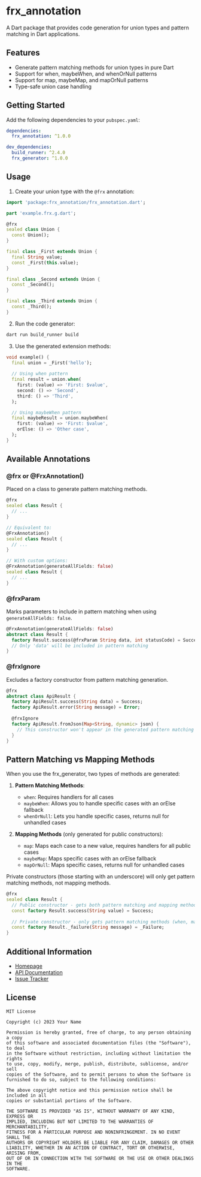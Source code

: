 # frx_annotation

A Dart package that provides code generation for union types and pattern matching in Dart applications.

## Features

- Generate pattern matching methods for union types in pure Dart
- Support for when, maybeWhen, and whenOrNull patterns
- Support for map, maybeMap, and mapOrNull patterns
- Type-safe union case handling

## Getting Started

Add the following dependencies to your `pubspec.yaml`:

```yaml
dependencies:
  frx_annotation: ^1.0.0

dev_dependencies:
  build_runner: ^2.4.0
  frx_generator: ^1.0.0
```

## Usage

1. Create your union type with the `@frx` annotation:

```dart
import 'package:frx_annotation/frx_annotation.dart';

part 'example.frx.g.dart';

@frx
sealed class Union {
  const Union();
}

final class _First extends Union {
  final String value;
  const _First(this.value);
}

final class _Second extends Union {
  const _Second();
}

final class _Third extends Union {
  const _Third();
}
```

2. Run the code generator:

```bash
dart run build_runner build
```

3. Use the generated extension methods:

```dart
void example() {
  final union = _First('hello');
  
  // Using when pattern
  final result = union.when(
    first: (value) => 'First: $value',
    second: () => 'Second',
    third: () => 'Third',
  );

  // Using maybeWhen pattern
  final maybeResult = union.maybeWhen(
    first: (value) => 'First: $value',
    orElse: () => 'Other case',
  );
}
```

## Available Annotations

### @frx or @FrxAnnotation()

Placed on a class to generate pattern matching methods.

```dart
@frx
sealed class Result {
  // ...
}

// Equivalent to:
@FrxAnnotation()
sealed class Result {
  // ...
}

// With custom options:
@FrxAnnotation(generateAllFields: false)
sealed class Result {
  // ...
}
```

### @frxParam

Marks parameters to include in pattern matching when using `generateAllFields: false`.

```dart
@FrxAnnotation(generateAllFields: false)
abstract class Result {
  factory Result.success(@frxParam String data, int statusCode) = Success;
  // Only 'data' will be included in pattern matching
}
```

### @frxIgnore

Excludes a factory constructor from pattern matching generation.

```dart
@frx
abstract class ApiResult {
  factory ApiResult.success(String data) = Success;
  factory ApiResult.error(String message) = Error;
  
  @frxIgnore
  factory ApiResult.fromJson(Map<String, dynamic> json) {
    // This constructor won't appear in the generated pattern matching methods
  }
}
```

## Pattern Matching vs Mapping Methods

When you use the frx_generator, two types of methods are generated:

1. **Pattern Matching Methods**:
   - `when`: Requires handlers for all cases
   - `maybeWhen`: Allows you to handle specific cases with an orElse fallback
   - `whenOrNull`: Lets you handle specific cases, returns null for unhandled cases

2. **Mapping Methods** (only generated for public constructors):
   - `map`: Maps each case to a new value, requires handlers for all public cases
   - `maybeMap`: Maps specific cases with an orElse fallback
   - `mapOrNull`: Maps specific cases, returns null for unhandled cases

Private constructors (those starting with an underscore) will only get pattern matching methods, not mapping methods.

```dart
@frx
sealed class Result {
  // Public constructor - gets both pattern matching and mapping methods
  const factory Result.success(String value) = Success;
  
  // Private constructor - only gets pattern matching methods (when, maybeWhen, whenOrNull)
  const factory Result._failure(String message) = _Failure;
}
```

## Additional Information

- [Homepage](https://github.com/yourusername/frx_annotation)
- [API Documentation](https://pub.dev/documentation/frx_annotation/latest/)
- [Issue Tracker](https://github.com/yourusername/frx_annotation/issues)

## License

```
MIT License

Copyright (c) 2023 Your Name

Permission is hereby granted, free of charge, to any person obtaining a copy
of this software and associated documentation files (the "Software"), to deal
in the Software without restriction, including without limitation the rights
to use, copy, modify, merge, publish, distribute, sublicense, and/or sell
copies of the Software, and to permit persons to whom the Software is
furnished to do so, subject to the following conditions:

The above copyright notice and this permission notice shall be included in all
copies or substantial portions of the Software.

THE SOFTWARE IS PROVIDED "AS IS", WITHOUT WARRANTY OF ANY KIND, EXPRESS OR
IMPLIED, INCLUDING BUT NOT LIMITED TO THE WARRANTIES OF MERCHANTABILITY,
FITNESS FOR A PARTICULAR PURPOSE AND NONINFRINGEMENT. IN NO EVENT SHALL THE
AUTHORS OR COPYRIGHT HOLDERS BE LIABLE FOR ANY CLAIM, DAMAGES OR OTHER
LIABILITY, WHETHER IN AN ACTION OF CONTRACT, TORT OR OTHERWISE, ARISING FROM,
OUT OF OR IN CONNECTION WITH THE SOFTWARE OR THE USE OR OTHER DEALINGS IN THE
SOFTWARE.
```
